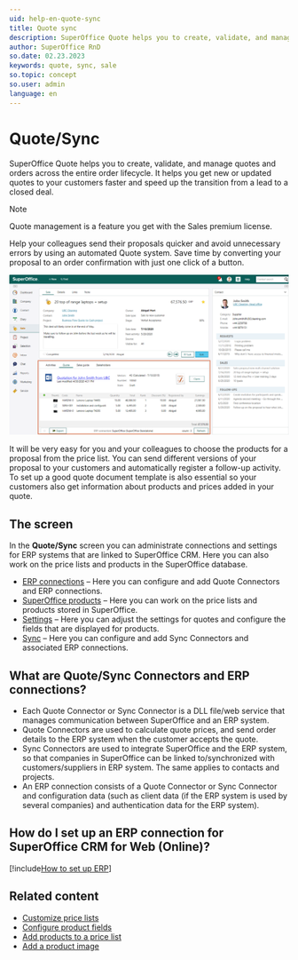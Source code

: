 ```yaml
---
uid: help-en-quote-sync
title: Quote sync
description: SuperOffice Quote helps you to create, validate, and manage quotes and orders across the entire order lifecycle.
author: SuperOffice RnD
so.date: 02.23.2023
keywords: quote, sync, sale
so.topic: concept
so.user: admin
language: en
---
```


# Quote/Sync

SuperOffice Quote helps you to create, validate, and manage quotes and orders across the entire order lifecycle. It helps you get new or updated quotes to your customers faster and speed up the transition from a lead to a closed deal.

> [!NOTE]
> Quote management is a feature you get with the Sales premium license.

Help your colleagues send their proposals quicker and avoid unnecessary errors by using an automated Quote system. Save time by converting your proposal to an order confirmation with just one click of a button.

![The Quote screen in Sales showing a quotation for John Smith -screenshot][img1]

It will be very easy for you and your colleagues to choose the products for a proposal from the price list. You can send different versions of your proposal to your customers and automatically register a follow-up activity. To set up a good quote document template is also essential so your customers also get information about products and prices added in your quote.

## The screen

In the **Quote/Sync** screen you can administrate connections and settings for ERP systems that are linked to SuperOffice CRM. Here you can also work on the price lists and products in the SuperOffice database.

* [ERP connections][1] – Here you can configure and add Quote Connectors and ERP connections.
* [SuperOffice products][2] – Here you can work on the price lists and products stored in SuperOffice.
* [Settings][3] – Here you can adjust the settings for quotes and configure the fields that are displayed for products.
* [Sync][4] – Here you can configure and add Sync Connectors and associated ERP connections.

## What are Quote/Sync Connectors and ERP connections?

* Each Quote Connector or Sync Connector is a DLL file/web service that manages communication between SuperOffice and an ERP system.
* Quote Connectors are used to calculate quote prices, and send order details to the ERP system when the customer accepts the quote.
* Sync Connectors are used to integrate SuperOffice and the ERP system, so that companies in SuperOffice can be linked to/synchronized with customers/suppliers in ERP system. The same applies to contacts and projects.
* An ERP connection consists of a Quote Connector or Sync Connector and configuration data (such as client data (if the ERP system is used by several companies) and authentication data for the ERP system).

## How do I set up an ERP connection for SuperOffice CRM for Web (Online)?

[!include[How to set up ERP](includes/set-up-erp.md)]

## Related content

* [Customize price lists][5]
* [Configure product fields][6]
* [Add products to a price list][7]
* [Add a product image][8]

<!-- Referenced links -->
[1]: quotesync-tab-erp-connections.md
[2]: product/index.md
[3]: product/configure.md
[4]: sync/index.md
[5]: product/add-price-list.md
[6]: product/configure.md
[7]: product/add-product-to-price-list.md
[8]: product/select-product-image.md

<!-- Referenced images -->
[img1]: media/quote-management.png
